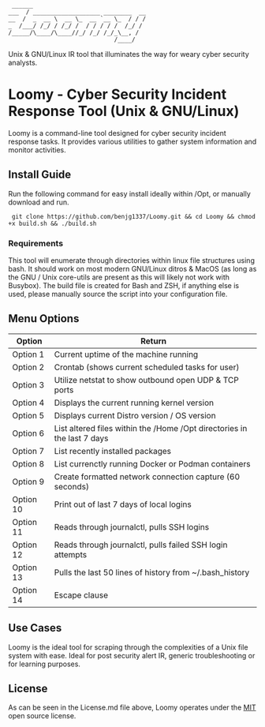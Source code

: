 ```
 ______                                 
___  / ___________________ ________  __
__  /  _  __ \  __ \_  __ `__ \_  / / /
_  /___/ /_/ / /_/ /  / / / / /  /_/ / 
/_____/\____/\____//_/ /_/ /_/_\__, /  
                              /____/   
```
Unix & GNU/Linux IR tool that illuminates the way for weary cyber security analysts. 

# Loomy - Cyber Security Incident Response Tool (Unix & GNU/Linux)

Loomy is a command-line tool designed for cyber security incident response tasks. It provides various utilities to gather system information and monitor activities.

## Install Guide
Run the following command for easy install ideally within /Opt, or manually download and run.

``` git clone https://github.com/benjg1337/Loomy.git && cd Loomy && chmod +x build.sh && ./build.sh```

### Requirements
This tool will enumerate through directories within linux file structures using bash. It should work on most modern GNU/Linux ditros & MacOS (as long as the GNU / Unix core-utils are present as this will likely not work with Busybox). The build file is created for Bash and ZSH, if anything else is used, please manually source the script into your configuration file. 

## Menu Options
| Option        | Return        |
| ------------- | ------------- |
| Option 1      | Current uptime of the machine running |
| Option 2      | Crontab (shows current scheduled tasks for user) |
| Option 3      | Utilize netstat to show outbound open UDP & TCP ports |
| Option 4      | Displays the current running kernel version |
| Option 5      | Displays current Distro version / OS version |
| Option 6      | List altered files within the /Home /Opt directories in the last 7 days|
| Option 7      | List recently installed packages |
| Option 8      | List currenctly running Docker or Podman containers |
| Option 9      | Create formatted network connection capture (60 seconds) |
| Option 10     | Print out of last 7 days of local logins |
| Option 11     | Reads through journalctl, pulls SSH logins |
| Option 12     | Reads through journalctl, pulls failed SSH login attempts |
| Option 13     | Pulls the last 50 lines of history from ~/.bash_history |
| Option 14     | Escape clause |

## Use Cases

Loomy is the ideal tool for scraping through the complexities of a Unix file system with ease. Ideal for post security alert IR, generic troubleshooting or for learning purposes. 

## License 

As can be seen in the License.md file above, Loomy operates under the [MIT](https://opensource.org/license/mit) open source license. 
